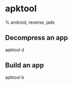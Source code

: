 # apktool

% android, reverse, jadx

## Decompress an app 
apktool d <apk>


## Build an app 
apktool b <apk>
